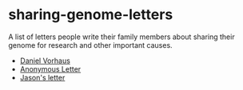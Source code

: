 # sharing-genome-letters
A list of letters people write their family members about sharing their genome for research and other important causes.

* [Daniel Vorhaus](http://genomesunzipped.org/2010/10/why-public-genomics-is-not-a-purely-personal-decision.php)
* [Anonymous Letter](https://github.com/jasonbobe/sharing-genome-letters/blob/master/anonymous-letter-to-family.md)
* [Jason's letter](https://github.com/jasonbobe/sharing-genome-letters/blob/master/jason-letter.md)
